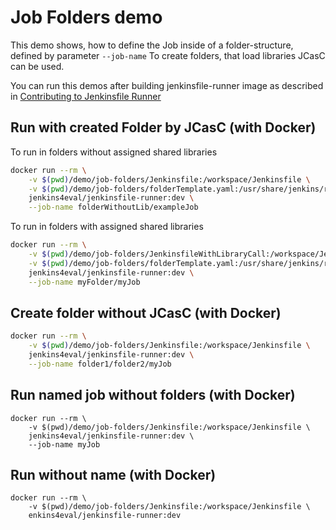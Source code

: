 Job Folders demo
=================

This demo shows, how to define the Job inside of a folder-structure, defined by parameter ```--job-name```
To create folders, that load libraries JCasC can be used.

You can run this demos after building jenkinsfile-runner image as described in [Contributing to Jenkinsfile Runner](/CONTRIBUTING.adoc#building)


## Run with created Folder by JCasC (with Docker)  

To run in folders without assigned shared libraries  

```bash
docker run --rm \
	-v $(pwd)/demo/job-folders/Jenkinsfile:/workspace/Jenkinsfile \
	-v $(pwd)/demo/job-folders/folderTemplate.yaml:/usr/share/jenkins/ref/casc/folderTemplate.yaml \
	jenkins4eval/jenkinsfile-runner:dev \
	--job-name folderWithoutLib/exampleJob
```	

To run in folders with assigned shared libraries  

```bash
docker run --rm \
	-v $(pwd)/demo/job-folders/JenkinsfileWithLibraryCall:/workspace/Jenkinsfile \
	-v $(pwd)/demo/job-folders/folderTemplate.yaml:/usr/share/jenkins/ref/casc/folderTemplate.yaml \
	jenkins4eval/jenkinsfile-runner:dev \
	--job-name myFolder/myJob
```
	
## Create folder without JCasC (with Docker)

```bash
docker run --rm \
	-v $(pwd)/demo/job-folders/Jenkinsfile:/workspace/Jenkinsfile \
	jenkins4eval/jenkinsfile-runner:dev \
	--job-name folder1/folder2/myJob
```	

## Run named job without folders (with Docker)

```
docker run --rm \
	-v $(pwd)/demo/job-folders/Jenkinsfile:/workspace/Jenkinsfile \
	jenkins4eval/jenkinsfile-runner:dev \
	--job-name myJob
```

## Run without name (with Docker)
```
docker run --rm \
	-v $(pwd)/demo/job-folders/Jenkinsfile:/workspace/Jenkinsfile \
	enkins4eval/jenkinsfile-runner:dev
```
